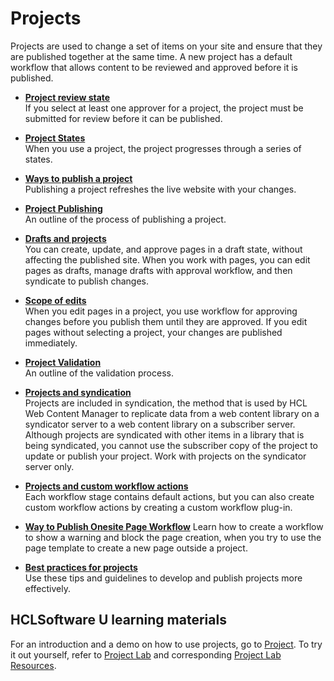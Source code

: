 # Projects

Projects are used to change a set of items on your site and ensure that they are published together at the same time. A new project has a default workflow that allows content to be reviewed and approved before it is published.

-   **[Project review state](wcm_dev_projects_reviewing.md)**  
If you select at least one approver for a project, the project must be submitted for review before it can be published.
-   **[Project States](wcm_dev_projects_approving.md)**  
When you use a project, the project progresses through a series of states.
-   **[Ways to publish a project](wcm_dev_projects_publishing.md)**  
Publishing a project refreshes the live website with your changes.
-   **[Project Publishing](wcm_dev_projects_publish.md)**  
An outline of the process of publishing a project.
-   **[Drafts and projects](wcm_mngpages_drafts_projects.md)**  
You can create, update, and approve pages in a draft state, without affecting the published site. When you work with pages, you can edit pages as drafts, manage drafts with approval workflow, and then syndicate to publish changes.
-   **[Scope of edits](wcm_mngpages_editscope.md)**  
When you edit pages in a project, you use workflow for approving changes before you publish them until they are approved. If you edit pages without selecting a project, your changes are published immediately.
-   **[Project Validation](wcm_dev_projects_validate.md)**  
An outline of the validation process.
-   **[Projects and syndication](wcm_dev_projects_syndication.md)**  
Projects are included in syndication, the method that is used by HCL Web Content Manager to replicate data from a web content library on a syndicator server to a web content library on a subscriber server. Although projects are syndicated with other items in a library that is being syndicated, you cannot use the subscriber copy of the project to update or publish your project. Work with projects on the syndicator server only.
-   **[Projects and custom workflow actions](wcm_dev_projects_workflow.md)**  
Each workflow stage contains default actions, but you can also create custom workflow actions by creating a custom workflow plug-in.
-   **[Way to Publish Onesite Page Workflow](wcm_dev_probihit_page_workflow.md)**
Learn how to create a workflow to show a warning and block the page creation, when you try to use the page template to create a new page outside a project.

-   **[Best practices for projects](wcm_proj_bestpractice.md)**  
Use these tips and guidelines to develop and publish projects more effectively.

## HCLSoftware U learning materials

For an introduction and a demo on how to use projects, go to [Project](https://hclsoftwareu.hcltechsw.com/component/axs/?view=sso_config&id=3&forward=https%3A%2F%2Fhclsoftwareu.hcltechsw.com%2Fcourses%2Flesson%2F%3Fid%3D2791). To try it out yourself, refer to [Project Lab](https://hclsoftwareu.hcltechsw.com/images/Lc4sMQCcN5uxXmL13gSlsxClNTU3Mjc3NTc4MTc2/DS_Academy/DX/Business_User/HDX-BU-200_Project_Lab.pdf) and corresponding [Project Lab Resources](https://hclsoftwareu.hcltechsw.com/images/Lc4sMQCcN5uxXmL13gSlsxClNTU3Mjc3NTc4MTc2/DS_Academy/DX/Business_User/HDX-BU-200_Project_Lab_Resources.zip).


